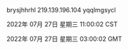 brysjhhrhl 219.139.196.104 yqqlmgsycl

2022年 07月 27日 星期三 11:00:02 CST

2022年 07月 27日 星期三 03:00:02 GMT
